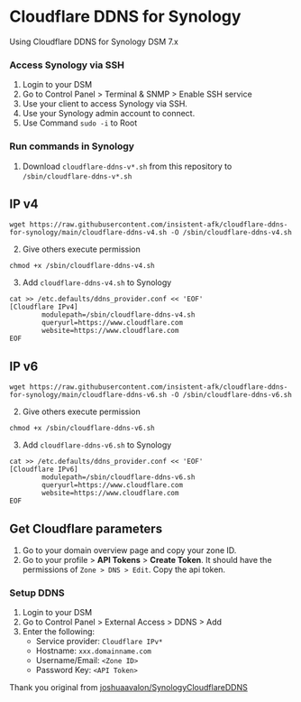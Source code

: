 # Cloudflare DDNS for Synology

Using Cloudflare DDNS for Synology DSM 7.x

### Access Synology via SSH

1. Login to your DSM
2. Go to Control Panel > Terminal & SNMP > Enable SSH service
3. Use your client to access Synology via SSH.
4. Use your Synology admin account to connect.
5. Use Command `sudo -i` to Root

### Run commands in Synology

1. Download `cloudflare-ddns-v*.sh` from this repository to `/sbin/cloudflare-ddns-v*.sh`

## IP v4

```
wget https://raw.githubusercontent.com/insistent-afk/cloudflare-ddns-for-synology/main/cloudflare-ddns-v4.sh -O /sbin/cloudflare-ddns-v4.sh
```

2. Give others execute permission

```
chmod +x /sbin/cloudflare-ddns-v4.sh
```

3. Add `cloudflare-ddns-v4.sh` to Synology

```
cat >> /etc.defaults/ddns_provider.conf << 'EOF'
[Cloudflare IPv4]
        modulepath=/sbin/cloudflare-ddns-v4.sh
        queryurl=https://www.cloudflare.com
        website=https://www.cloudflare.com
EOF

```

## IP v6

```
wget https://raw.githubusercontent.com/insistent-afk/cloudflare-ddns-for-synology/main/cloudflare-ddns-v6.sh -O /sbin/cloudflare-ddns-v6.sh
```

2. Give others execute permission

```
chmod +x /sbin/cloudflare-ddns-v6.sh
```

3. Add `cloudflare-ddns-v6.sh` to Synology

```
cat >> /etc.defaults/ddns_provider.conf << 'EOF'
[Cloudflare IPv6]
        modulepath=/sbin/cloudflare-ddns-v6.sh
        queryurl=https://www.cloudflare.com
        website=https://www.cloudflare.com
EOF

```

## Get Cloudflare parameters

1. Go to your domain overview page and copy your zone ID.
2. Go to your profile > **API Tokens** > **Create Token**. It should have the permissions of `Zone > DNS > Edit`. Copy the api token.

### Setup DDNS

1. Login to your DSM
2. Go to Control Panel > External Access > DDNS > Add
3. Enter the following:
   - Service provider: `Cloudflare IPv*`
   - Hostname: `xxx.domainname.com`
   - Username/Email: `<Zone ID>`
   - Password Key: `<API Token>`

Thank you original from [joshuaavalon/SynologyCloudflareDDNS](https://github.com/joshuaavalon/SynologyCloudflareDDNS/)
